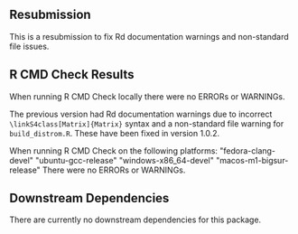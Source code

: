 ## Resubmission
This is a resubmission to fix Rd documentation warnings and non-standard file issues.

## R CMD Check Results
When running R CMD Check locally there were no ERRORs or WARNINGs.

The previous version had Rd documentation warnings due to incorrect `\linkS4class[Matrix]{Matrix}` syntax and a non-standard file warning for `build_distrom.R`. These have been fixed in version 1.0.2.

When running R CMD Check on the following platforms:
"fedora-clang-devel"
"ubuntu-gcc-release"
"windows-x86_64-devel"
"macos-m1-bigsur-release"
There were no ERRORs or WARNINGs.

## Downstream Dependencies
There are currently no downstream dependencies for this package.
